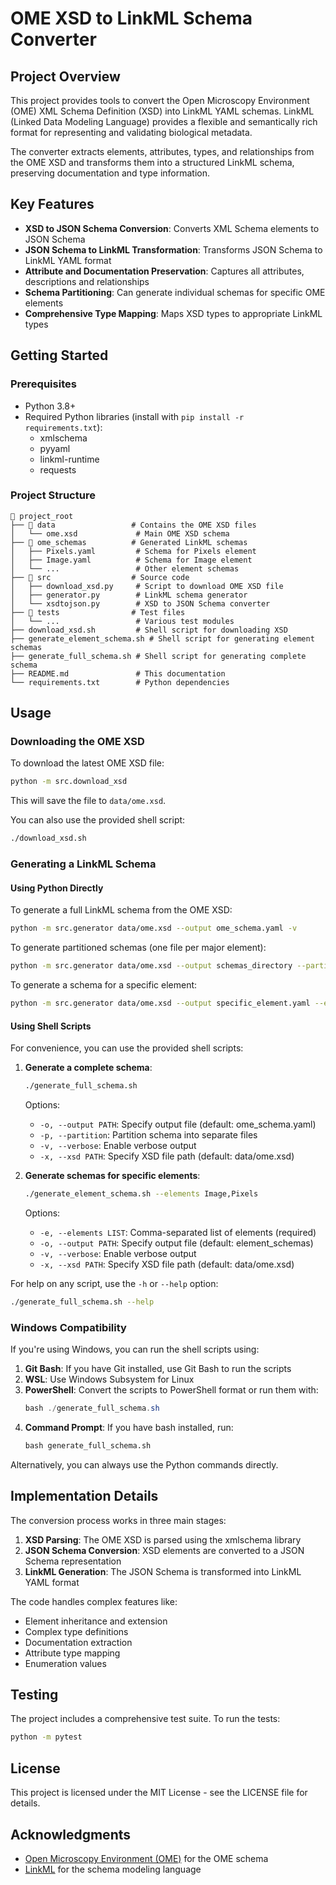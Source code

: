 # OME XSD to LinkML Schema Converter

## Project Overview
This project provides tools to convert the Open Microscopy Environment (OME) XML Schema Definition (XSD) into LinkML YAML schemas. LinkML (Linked Data Modeling Language) provides a flexible and semantically rich format for representing and validating biological metadata.

The converter extracts elements, attributes, types, and relationships from the OME XSD and transforms them into a structured LinkML schema, preserving documentation and type information.

## Key Features
- **XSD to JSON Schema Conversion**: Converts XML Schema elements to JSON Schema
- **JSON Schema to LinkML Transformation**: Transforms JSON Schema to LinkML YAML format
- **Attribute and Documentation Preservation**: Captures all attributes, descriptions and relationships
- **Schema Partitioning**: Can generate individual schemas for specific OME elements
- **Comprehensive Type Mapping**: Maps XSD types to appropriate LinkML types

## Getting Started

### Prerequisites
- Python 3.8+
- Required Python libraries (install with `pip install -r requirements.txt`):
  - xmlschema
  - pyyaml
  - linkml-runtime
  - requests

### Project Structure
```
📂 project_root
├── 📂 data                 # Contains the OME XSD files
│   └── ome.xsd             # Main OME XSD schema
├── 📂 ome_schemas          # Generated LinkML schemas
│   ├── Pixels.yaml         # Schema for Pixels element
│   ├── Image.yaml          # Schema for Image element
│   └── ...                 # Other element schemas
├── 📂 src                  # Source code
│   ├── download_xsd.py     # Script to download OME XSD file
│   ├── generator.py        # LinkML schema generator
│   └── xsdtojson.py        # XSD to JSON Schema converter
├── 📂 tests                # Test files
│   └── ...                 # Various test modules
├── download_xsd.sh         # Shell script for downloading XSD
├── generate_element_schema.sh # Shell script for generating element schemas
├── generate_full_schema.sh # Shell script for generating complete schema
├── README.md               # This documentation
└── requirements.txt        # Python dependencies
```

## Usage

### Downloading the OME XSD
To download the latest OME XSD file:

```bash
python -m src.download_xsd
```

This will save the file to `data/ome.xsd`.

You can also use the provided shell script:

```bash
./download_xsd.sh
```

### Generating a LinkML Schema

#### Using Python Directly

To generate a full LinkML schema from the OME XSD:

```bash
python -m src.generator data/ome.xsd --output ome_schema.yaml -v
```

To generate partitioned schemas (one file per major element):

```bash
python -m src.generator data/ome.xsd --output schemas_directory --partition -v
```

To generate a schema for a specific element:

```bash
python -m src.generator data/ome.xsd --output specific_element.yaml --elements Image,Pixels -v
```

#### Using Shell Scripts

For convenience, you can use the provided shell scripts:

1. **Generate a complete schema**:
   ```bash
   ./generate_full_schema.sh
   ```
   
   Options:
   - `-o, --output PATH`: Specify output file (default: ome_schema.yaml)
   - `-p, --partition`: Partition schema into separate files
   - `-v, --verbose`: Enable verbose output
   - `-x, --xsd PATH`: Specify XSD file path (default: data/ome.xsd)

2. **Generate schemas for specific elements**:
   ```bash
   ./generate_element_schema.sh --elements Image,Pixels
   ```
   
   Options:
   - `-e, --elements LIST`: Comma-separated list of elements (required)
   - `-o, --output PATH`: Specify output file (default: element_schemas)
   - `-v, --verbose`: Enable verbose output
   - `-x, --xsd PATH`: Specify XSD file path (default: data/ome.xsd)

For help on any script, use the `-h` or `--help` option:
```bash
./generate_full_schema.sh --help
```

### Windows Compatibility

If you're using Windows, you can run the shell scripts using:

1. **Git Bash**: If you have Git installed, use Git Bash to run the scripts
2. **WSL**: Use Windows Subsystem for Linux
3. **PowerShell**: Convert the scripts to PowerShell format or run them with:
   ```powershell
   bash ./generate_full_schema.sh
   ```
4. **Command Prompt**: If you have bash installed, run:
   ```cmd
   bash generate_full_schema.sh
   ```

Alternatively, you can always use the Python commands directly.

## Implementation Details

The conversion process works in three main stages:

1. **XSD Parsing**: The OME XSD is parsed using the xmlschema library
2. **JSON Schema Conversion**: XSD elements are converted to a JSON Schema representation
3. **LinkML Generation**: The JSON Schema is transformed into LinkML YAML format

The code handles complex features like:
- Element inheritance and extension
- Complex type definitions
- Documentation extraction
- Attribute type mapping
- Enumeration values

## Testing

The project includes a comprehensive test suite. To run the tests:

```bash
python -m pytest
```

## License
This project is licensed under the MIT License - see the LICENSE file for details.

## Acknowledgments
- [Open Microscopy Environment (OME)](https://www.openmicroscopy.org/) for the OME schema
- [LinkML](https://github.com/linkml/linkml) for the schema modeling language

